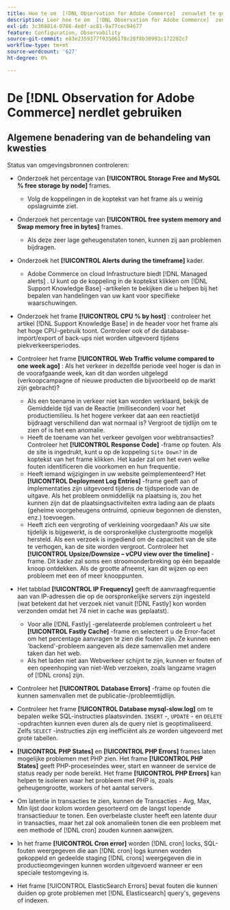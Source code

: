```yaml
---
title: Hoe te om  [!DNL Observation for Adobe Commerce]  zenuwlet te gebruiken
description: Leer hoe te om  [!DNL Observation for Adobe Commerce]  zenuwlet te gebruiken.
exl-id: 3c368814-0786-4e8f-ac81-9a77cec94677
feature: Configuration, Observability
source-git-commit: e83e2359377f03506178c28f8b30993c172282c7
workflow-type: tm+mt
source-wordcount: '627'
ht-degree: 0%

---
```


# De [!DNL Observation for Adobe Commerce] nerdlet gebruiken

## Algemene benadering van de behandeling van kwesties

Status van omgevingsbronnen controleren:

* Onderzoek het percentage van **[!UICONTROL Storage Free and MySQL % free storage by node]** frames.

   * Volg de koppelingen in de koptekst van het frame als u weinig opslagruimte ziet.

* Onderzoek het percentage van **[!UICONTROL free system memory and Swap memory free in bytes]** frames.

   * Als deze zeer lage geheugenstaten tonen, kunnen zij aan problemen bijdragen.

* Onderzoek het **[!UICONTROL Alerts during the timeframe]** kader.

   * Adobe Commerce on cloud Infrastructure biedt [!DNL Managed alerts] . U kunt op de koppeling in de koptekst klikken om [!DNL Support Knowledge Base] -artikelen te bekijken die u helpen bij het bepalen van handelingen van uw kant voor specifieke waarschuwingen.

* Onderzoek het frame **[!UICONTROL CPU % by host]** : controleer het artikel [!DNL Support Knowledge Base] in de header voor het frame als het hoge CPU-gebruik toont. Controleer ook of de database-import/export of back-ups niet worden uitgevoerd tijdens piekverkeersperiodes.

* Controleer het frame **[!UICONTROL Web Traffic volume compared to one week ago]** : Als het verkeer in dezelfde periode veel hoger is dan in de voorafgaande week, kan dit dan worden uitgelegd (verkoopcampagne of nieuwe producten die bijvoorbeeld op de markt zijn gebracht)?
   * Als een toename in verkeer niet kan worden verklaard, bekijk de Gemiddelde tijd van de Reactie (milliseconden) voor het productiemilieu. Is het hogere verkeer dat aan een reactietijd bijdraagt verschillend dan wat normaal is? Vergroot de tijdlijn om te zien of is het een anomalie.
   * Heeft de toename van het verkeer gevolgen voor webtransacties? Controleer het **[!UICONTROL Response Code]** -frame op fouten. Als de site is ingedrukt, kunt u op de koppeling `Site Down?` in de koptekst van het frame klikken. Het kader zal om het even welke fouten identificeren die voorkomen en hun frequentie.
   * Heeft iemand wijzigingen in uw website geïmplementeerd? Het **[!UICONTROL Deployment Log Entries]** -frame geeft aan of implementaties zijn uitgevoerd tijdens de tijdsperiode van de uitgave. Als het probleem onmiddellijk na plaatsing is, zou het kunnen zijn dat de plaatsingsactiviteiten extra lading aan de plaats (geheime voorgeheugens ontruimd, opnieuw begonnen de diensten, enz.) toevoegen.
   * Heeft zich een vergroting of verkleining voorgedaan? Als uw site tijdelijk is bijgewerkt, is de oorspronkelijke clustergrootte mogelijk hersteld. Als een verzoek is ingediend om de capaciteit van de site te verhogen, kan de site worden vergroot. Controleer het **[!UICONTROL Upsize/Downsize – vCPU view over the timeline]** -frame. Dit kader zal soms een stroomonderbreking op één bepaalde knoop ontdekken. Als de grootte afneemt, kan dit wijzen op een probleem met een of meer knooppunten.

* Het tabblad **[!UICONTROL IP Frequency]** geeft de aanvraagfrequentie aan van IP-adressen die op de oorspronkelijke servers zijn ingesteld (wat betekent dat het verzoek niet vanuit [!DNL Fastly] kon worden verzonden omdat het 74 niet in cache was geplaatst).

   * Voor alle [!DNL Fastly] -gerelateerde problemen controleert u het **[!UICONTROL Fastly Cache]** -frame en selecteert u de Error-facet om het percentage aanvragen te zien die fouten zijn. Ze kunnen een &#39;backend&#39;-probleem aangeven als deze samenvallen met andere taken dan het web.
   * Als het laden niet aan Webverkeer schijnt te zijn, kunnen er fouten of een opeenhoping van niet-Web verzoeken, zoals langzame vragen of [!DNL crons] zijn.

* Controleer het **[!UICONTROL Database Errors]** -frame op fouten die kunnen samenvallen met de publicatie-/probleemtijdlijn.
* Controleer het frame **[!UICONTROL Database mysql-slow.log]** om te bepalen welke SQL-instructies plaatsvinden. `INSERT` -, `UPDATE` - en `DELETE` -opdrachten kunnen even duren als de query niet is geoptimaliseerd. Zelfs `SELECT` -instructies zijn erg inefficiënt als ze worden uitgevoerd met grote tabellen.
* **[!UICONTROL PHP States]** en **[!UICONTROL PHP Errors]** frames laten mogelijke problemen met PHP zien. Het frame **[!UICONTROL PHP States]** geeft PHP-proceseindes weer, start en wanneer de service de status ready per node bereikt. Het frame **[!UICONTROL PHP Errors]** kan helpen te isoleren waar het probleem met PHP is, zoals geheugengrootte, workers of het aantal servers.
* Om latentie in transacties te zien, kunnen de Transacties - Avg, Max, Min lijst door kolom worden gesorteerd om de langst lopende transactieduur te tonen. Een overbelaste cluster heeft een latente duur in transacties, maar het zal ook anomalieën tonen die een probleem met een methode of [!DNL cron] zouden kunnen aanwijzen.
* In het frame **[!UICONTROL Cron error]** worden [!DNL cron] locks, SQL-fouten weergegeven die aan [!DNL cron] logs kunnen worden gekoppeld en gedeelde staging [!DNL crons] weergegeven die in productieomgevingen kunnen worden uitgevoerd wanneer er een speciale testomgeving is.
* Het frame [!UICONTROL ElasticSearch Errors] bevat fouten die kunnen duiden op grote problemen met [!DNL Elasticsearch] query&#39;s, gegevens of indexen.
